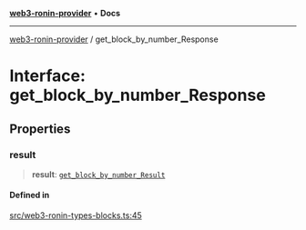 [**web3-ronin-provider**](../README.md) • **Docs**

***

[web3-ronin-provider](../globals.md) / get\_block\_by\_number\_Response

# Interface: get\_block\_by\_number\_Response

## Properties

### result

> **result**: [`get_block_by_number_Result`](get_block_by_number_Result.md)

#### Defined in

[src/web3-ronin-types-blocks.ts:45](https://github.com/chuacw/web3-ronin-provider/blob/3fc214e27766815592deb24c85c0a23477593bed/src/web3-ronin-types-blocks.ts#L45)
